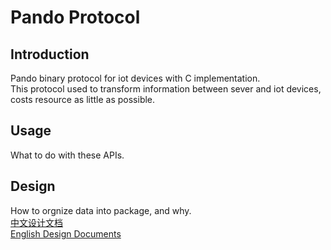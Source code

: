 # Pando Protocol

## Introduction
Pando binary protocol for iot devices with C implementation.   
This protocol used to transform information between sever and iot devices, costs resource as little as possible.   

## Usage
What to do with these APIs. 

## Design
How to orgnize data into package, and why.   
[中文设计文档](https://github.com/PandoCloud/pando-protocol/wiki/Chinese-documents)  
[English Design Documents](https://github.com/PandoCloud/pando-protocol/wiki/English-documents)  

